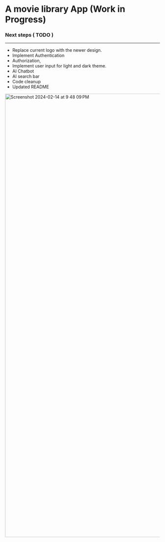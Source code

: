 # A movie library App (Work in Progress)

### Next steps ( TODO )
--------------------
- Replace current logo with the newer design.
- Implement Authentication
- Authorization,
- Implement user input for light and dark theme.
- AI Chatbot
- AI search bar
- Code cleanup
- Updated README


<img width="1440" alt="Screenshot 2024-02-14 at 9 48 09 PM" src="https://github.com/stevearmstrong-dev/movie-library/assets/113034949/6de80c9e-5b5e-411e-8315-41c795842264">

  



